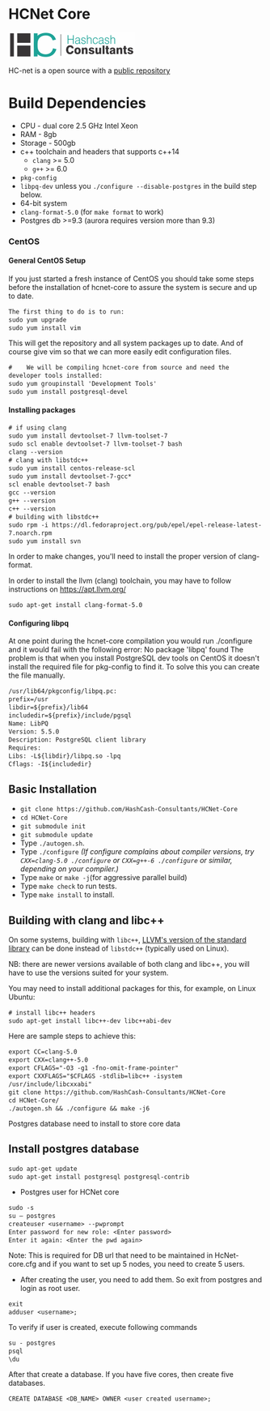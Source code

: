 # HCNet Core

[![HashCash Consultants](https://github.com/HashCash-Consultants/HCNet-Core/raw/master/img/hashcash-logo.png)](https://www.hashcashconsultants.com/)

HC-net is a open source with a [public repository](https://github.com/HashCash-Consultants/HCNet-Core)

# Build Dependencies

- CPU - dual core 2.5 GHz Intel Xeon
- RAM - 8gb 
- Storage - 500gb
- c++ toolchain and headers that supports c++14
    - `clang` >= 5.0
    - `g++` >= 6.0
- `pkg-config`
- `libpq-dev` unless you `./configure --disable-postgres` in the build step below.
- 64-bit system
- `clang-format-5.0` (for `make format` to work)
-  Postgres db >=9.3 (aurora requires version more than 9.3) 

### CentOS

#### General CentOS Setup
If you just started a fresh instance of CentOS you should take some steps before the installation of hcnet-core to assure the system is secure and up to date.

	The first thing to do is to run:
	sudo yum upgrade
	sudo yum install vim

This will get the repository and all system packages up to date. And of course give vim so that we can more easily edit configuration files.

    #    We will be compiling hcnet-core from source and need the developer tools installed:
    sudo yum groupinstall 'Development Tools'
    sudo yum install postgresql-devel

#### Installing packages
    # if using clang
    sudo yum install devtoolset-7 llvm-toolset-7
    sudo scl enable devtoolset-7 llvm-toolset-7 bash
    clang --version
    # clang with libstdc++
    sudo yum install centos-release-scl
	sudo yum install devtoolset-7-gcc*
	scl enable devtoolset-7 bash
	gcc --version
	g++ --version
	c++ --version
    # building with libstdc++
    sudo rpm -i https://dl.fedoraproject.org/pub/epel/epel-release-latest-7.noarch.rpm
	sudo yum install svn


In order to make changes, you'll need to install the proper version of clang-format.

In order to install the llvm (clang) toolchain, you may have to follow instructions on https://apt.llvm.org/

    sudo apt-get install clang-format-5.0

#### Configuring libpq
At one point during the hcnet-core compilation you would run ./configure and it would fail with the following error:
No package 'libpq' found
The problem is that when you install PostgreSQL dev tools on CentOS it doesn't install the required file for pkg-config to find it. To solve this you can create the file manually.

	/usr/lib64/pkgconfig/libpq.pc:
	prefix=/usr
	libdir=${prefix}/lib64
	includedir=${prefix}/include/pgsql
	Name: LibPQ
	Version: 5.5.0
	Description: PostgreSQL client library
	Requires:
	Libs: -L${libdir}/libpq.so -lpq
	Cflags: -I${includedir}

## Basic Installation

- `git clone https://github.com/HashCash-Consultants/HCNet-Core`
- `cd HCNet-Core`
- `git submodule init`
- `git submodule update`
- Type `./autogen.sh`.
- Type `./configure`   *(If configure complains about compiler versions, try `CXX=clang-5.0 ./configure` or `CXX=g++-6 ./configure` or similar, depending on your compiler.)*
- Type `make` or `make -j`(for aggressive parallel build)
- Type `make check` to run tests.
- Type `make install` to install.

## Building with clang and libc++

On some systems, building with `libc++`, [LLVM's version of the standard library](https://libcxx.llvm.org/) can be done instead of `libstdc++` (typically used on Linux).

NB: there are newer versions available of both clang and libc++, you will have to use the versions suited for your system.

You may need to install additional packages for this, for example, on Linux Ubuntu:

    # install libc++ headers
    sudo apt-get install libc++-dev libc++abi-dev

Here are sample steps to achieve this:

    export CC=clang-5.0
    export CXX=clang++-5.0
    export CFLAGS="-O3 -g1 -fno-omit-frame-pointer"
    export CXXFLAGS="$CFLAGS -stdlib=libc++ -isystem /usr/include/libcxxabi"
    git clone https://github.com/HashCash-Consultants/HCNet-Core
    cd HCNet-Core/
    ./autogen.sh && ./configure && make -j6

Postgres database need to install to store core data
## Install postgres database
```
sudo apt-get update
sudo apt-get install postgresql postgresql-contrib
```
- Postgres user for HCNet core
```
sudo -s
su – postgres
createuser <username> --pwprompt
Enter password for new role: <Enter password>
Enter it again: <Enter the pwd again>
```
Note: This is required for DB url that need to be maintained in HcNet-core.cfg and if you want to set up 5 nodes, you need to create 5 users.
- After creating the user, you need to add them. So exit from postgres and login as root user.
```
exit
adduser <username>;
```
To verify if user is created, execute following commands
```
su - postgres
psql
\du
```
After that create a database. If you have five cores, then create five databases.
```
CREATE DATABASE <DB_NAME> OWNER <user created username>;
```
